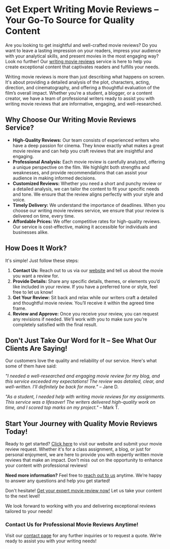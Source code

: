 # Get Expert Writing Movie Reviews – Your Go-To Source for Quality Content

Are you looking to get insightful and well-crafted movie reviews? Do you want to leave a lasting impression on your readers, impress your audience with your analytical skills, and present movies in the most engaging way? Look no further! Our [writing movie reviews](https://tinyurl.com/topessay?keyword=writing+movie+reviews) service is here to help you create exceptional content that captivates readers and fulfills your needs.

Writing movie reviews is more than just describing what happens on screen. It's about providing a detailed analysis of the plot, characters, acting, direction, and cinematography, and offering a thoughtful evaluation of the film’s overall impact. Whether you’re a student, a blogger, or a content creator, we have a team of professional writers ready to assist you with writing movie reviews that are informative, engaging, and well-researched.

## Why Choose Our Writing Movie Reviews Service?

- **High-Quality Reviews:** Our team consists of experienced writers who have a deep passion for cinema. They know exactly what makes a great movie review and can help you craft reviews that are insightful and engaging.
- **Professional Analysis:** Each movie review is carefully analyzed, offering a unique perspective on the film. We highlight both strengths and weaknesses, and provide recommendations that can assist your audience in making informed decisions.
- **Customized Reviews:** Whether you need a short and punchy review or a detailed analysis, we can tailor the content to fit your specific needs and tone. We ensure that the review aligns perfectly with your style and voice.
- **Timely Delivery:** We understand the importance of deadlines. When you choose our writing movie reviews service, we ensure that your review is delivered on time, every time.
- **Affordable Prices:** We offer competitive rates for high-quality reviews. Our service is cost-effective, making it accessible for individuals and businesses alike.

## How Does It Work?

It's simple! Just follow these steps:

1. **Contact Us:** Reach out to us via our [website](https://tinyurl.com/topessay?keyword=writing+movie+reviews) and tell us about the movie you want a review for.
2. **Provide Details:** Share any specific details, themes, or elements you’d like included in your review. If you have a preferred tone or style, feel free to let us know!
3. **Get Your Review:** Sit back and relax while our writers craft a detailed and thoughtful movie review. You’ll receive it within the agreed time frame.
4. **Review and Approve:** Once you receive your review, you can request any revisions if needed. We’ll work with you to make sure you’re completely satisfied with the final result.

## Don't Just Take Our Word for It – See What Our Clients Are Saying!

Our customers love the quality and reliability of our service. Here's what some of them have said:

_"I needed a well-researched and engaging movie review for my blog, and this service exceeded my expectations! The review was detailed, clear, and well-written. I’ll definitely be back for more."_ – Jane D.

_"As a student, I needed help with writing movie reviews for my assignments. This service was a lifesaver! The writers delivered high-quality work on time, and I scored top marks on my project."_ – Mark T.

## Start Your Journey with Quality Movie Reviews Today!

Ready to get started? [Click here](https://tinyurl.com/topessay?keyword=writing+movie+reviews) to visit our website and submit your movie review request. Whether it's for a class assignment, a blog, or just for personal enjoyment, we are here to provide you with expertly written movie reviews that make an impact. Don't miss out on the opportunity to enhance your content with professional reviews!

**Need more information?** Feel free to [reach out to us](https://tinyurl.com/topessay?keyword=writing+movie+reviews) anytime. We’re happy to answer any questions and help you get started!

Don't hesitate! [Get your expert movie review now!](https://tinyurl.com/topessay?keyword=writing+movie+reviews) Let us take your content to the next level!

We look forward to working with you and delivering exceptional reviews tailored to your needs!

### Contact Us for Professional Movie Reviews Anytime!

Visit our [contact page](https://tinyurl.com/topessay?keyword=writing+movie+reviews) for any further inquiries or to request a quote. We’re ready to assist you with your writing needs!
